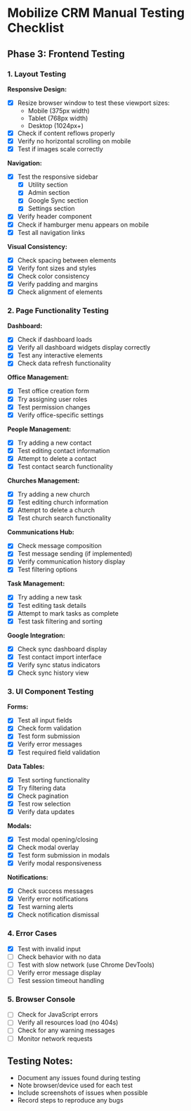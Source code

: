 # Mobilize CRM Manual Testing Checklist

## Phase 3: Frontend Testing

### 1. Layout Testing
**Responsive Design:**
- [x] Resize browser window to test these viewport sizes:
  - Mobile (375px width)
  - Tablet (768px width)
  - Desktop (1024px+)
- [x] Check if content reflows properly
- [x] Verify no horizontal scrolling on mobile
- [x] Test if images scale correctly

**Navigation:**
- [x] Test the responsive sidebar
  - [x] Utility section
  - [x] Admin section
  - [x] Google Sync section
  - [x] Settings section
- [x] Verify header component
- [x] Check if hamburger menu appears on mobile
- [x] Test all navigation links

**Visual Consistency:**
- [x] Check spacing between elements
- [x] Verify font sizes and styles
- [x] Check color consistency
- [x] Verify padding and margins
- [x] Check alignment of elements

### 2. Page Functionality Testing
**Dashboard:**
- [x] Check if dashboard loads
- [x] Verify all dashboard widgets display correctly
- [x] Test any interactive elements
- [x] Check data refresh functionality

**Office Management:**
- [x] Test office creation form
- [x] Try assigning user roles
- [x] Test permission changes
- [x] Verify office-specific settings

**People Management:**
- [x] Try adding a new contact
- [x] Test editing contact information
- [x] Attempt to delete a contact
- [x] Test contact search functionality

**Churches Management:**
- [x] Try adding a new church
- [x] Test editing church information
- [x] Attempt to delete a church
- [x] Test church search functionality

**Communications Hub:**
- [x] Check message composition
- [x] Test message sending (if implemented)
- [x] Verify communication history display
- [x] Test filtering options

**Task Management:**
- [x] Try adding a new task
- [x] Test editing task details
- [x] Attempt to mark tasks as complete
- [x] Test task filtering and sorting

**Google Integration:**
- [x] Check sync dashboard display
- [x] Test contact import interface
- [x] Verify sync status indicators
- [x] Check sync history view

### 3. UI Component Testing
**Forms:**
- [x] Test all input fields
- [x] Check form validation
- [x] Test form submission
- [x] Verify error messages
- [x] Test required field validation

**Data Tables:**
- [x] Test sorting functionality
- [x] Try filtering data
- [x] Check pagination
- [x] Test row selection
- [x] Verify data updates

**Modals:**
- [x] Test modal opening/closing
- [x] Check modal overlay
- [x] Test form submission in modals
- [x] Verify modal responsiveness

**Notifications:**
- [x] Check success messages
- [x] Verify error notifications
- [x] Test warning alerts
- [x] Check notification dismissal

### 4. Error Cases
- [x] Test with invalid input
- [ ] Check behavior with no data
- [ ] Test with slow network (use Chrome DevTools)
- [ ] Verify error message display
- [ ] Test session timeout handling

### 5. Browser Console
- [ ] Check for JavaScript errors
- [ ] Verify all resources load (no 404s)
- [ ] Check for any warning messages
- [ ] Monitor network requests

## Testing Notes:
- Document any issues found during testing
- Note browser/device used for each test
- Include screenshots of issues when possible
- Record steps to reproduce any bugs 